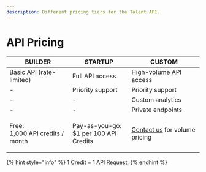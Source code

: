 ```yaml
---
description: Different pricing tiers for the Talent API.
---
```


# API Pricing

| BUILDER                                   | STARTUP                                          | CUSTOM                                                             |
| ----------------------------------------- | ------------------------------------------------ | ------------------------------------------------------------------ |
| Basic API (rate-limited)                  | Full API access                                  | High-volume API access                                             |
| -                                         | Priority support                                 | Priority support                                                   |
| -                                         | -                                                | Custom analytics                                                   |
| -                                         | -                                                | Private endpoints                                                  |
| <p>Free:<br>1,000 API credits / month</p> | <p>Pay-as-you-go:<br>$1 per 100 API Credits </p> | [Contact us](mailto:contact@talentprotocol.com) for volume pricing |

{% hint style="info" %}
1 Credit = 1 API Request.
{% endhint %}
